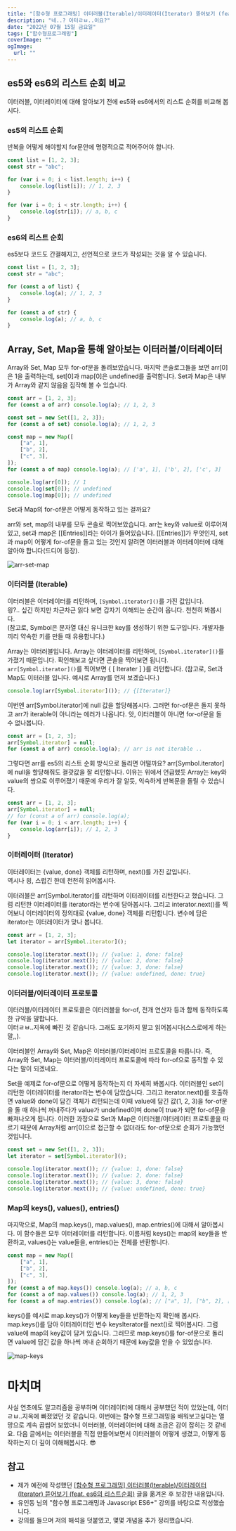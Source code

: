 ```yaml
---
title: "[함수형 프로그래밍] 이터러블(Iterable)/이터레이터(Iterator) 뜯어보기 (feat. es6의 리스트순회)"
description: "네..? 이터ㄹㅂ..이요?"
date: "2022년 07월 15일 금요일"
tags: ["함수형프로그래밍"]
coverImage: ""
ogImage:
  url: ""
---
```


## es5와 es6의 리스트 순회 비교

이터러블, 이터레이터에 대해 알아보기 전에 es5와 es6에서의 리스트 순회를 비교해 봅시다.

### es5의 리스트 순회

반복을 어떻게 해야할지 for문안에 명령적으로 적어주어야 합니다.

```js
const list = [1, 2, 3];
const str = "abc";

for (var i = 0; i < list.length; i++) {
	console.log(list[i]); // 1, 2, 3
}

for (var i = 0; i < str.length; i++) {
	console.log(str[i]); // a, b, c
}
```

### es6의 리스트 순회

es5보다 코드도 간결해지고, 선언적으로 코드가 작성되는 것을 알 수 있습니다.

```js
const list = [1, 2, 3];
const str = "abc";

for (const a of list) {
	console.log(a); // 1, 2, 3
}

for (const a of str) {
	console.log(a); // a, b, c
}
```

## Array, Set, Map을 통해 알아보는 이터러블/이터레이터

Array와 Set, Map 모두 for-of문을 돌려보았습니다. 마지막 콘솔로그들을 보면 arr[0]은 1을 출력하는데, set[0]과 map[0]은 undefined를 출력합니다. Set과 Map은 내부가 Array와 같지 않음을 짐작해 볼 수 있습니다.

```js
const arr = [1, 2, 3];
for (const a of arr) console.log(a); // 1, 2, 3

const set = new Set([1, 2, 3]);
for (const a of set) console.log(a); // 1, 2, 3

const map = new Map([
	["a", 1],
	["b", 2],
	["c", 3],
]);
for (const a of map) console.log(a); // ['a', 1], ['b', 2], ['c', 3]

console.log(arr[0]); // 1
console.log(set[0]); // undefined
console.log(map[0]); // undefined
```

Set과 Map의 for-of문은 어떻게 동작하고 있는 걸까요?

arr와 set, map의 내부를 모두 콘솔로 찍어보았습니다. arr는 key와 value로 이루어져있고, set과 map은 [[Entries]]라는 아이가 들어있습니다. [[Entries]]가 무엇인지, set과 map이 어떻게 for-of문을 돌고 있는 것인지 알려면 이터러블과 이터레이터에 대해 알아야 합니다(드디어 등장).

![arr-set-map](/images/functional-programming/2-1.png)

### 이터러블 (Iterable)

이터러블은 이터레이터를 리턴하며, `[Symbol.iterator]()`를 가진 값입니다.  
읭?.. 싶긴 하지만 차근차근 읽다 보면 갑자기 이해되는 순간이 옵니다. 천천히 봐봅시다.  
(참고로, Symbol은 문자열 대신 유니크한 key를 생성하기 위한 도구입니다. 개발자들끼리 약속한 키를 만들 때 유용합니다.)

Array는 이터러블입니다. Array는 이터레이터를 리턴하며, `[Symbol.iterator]()`를 가졌기 때문입니다. 확인해보고 싶다면 콘솔을 찍어보면 됩니다. `arr[Symbol.iterator]()`를 찍어보면 { [ Iterater ] }를 리턴합니다. (참고로, Set과 Map도 이터러블 입니다. 예시로 Array를 먼저 보겠습니다.)

```js
console.log(arr[Symbol.iterator]()); // {[Iterater]}
```

이번엔 arr[Symbol.iterator]에 null 값을 할당해봅시다. 그러면 for-of문은 돌지 못하고 arr가 iterable이 아니라는 에러가 나옵니다. 앗, 이터러블이 아니면 for-of문을 돌 수 없나봅니다.

```js
const arr = [1, 2, 3];
arr[Symbol.iterator] = null;
for (const a of arr) console.log(a); // arr is not iterable ..
```

그렇다면 arr를 es5의 리스트 순회 방식으로 돌리면 어떨까요? arr[Symbol.iterator]에 null을 할당해줘도 결괏값을 잘 리턴합니다. 이유는 위에서 언급했듯 Array는 key와 value의 쌍으로 이루어졌기 때문에 우리가 잘 알듯, 익숙하게 반복문을 돌릴 수 있습니다.

```js
const arr = [1, 2, 3];
arr[Symbol.iterator] = null;
// for (const a of arr) console.log(a);
for (var i = 0; i < arr.length; i++) {
	console.log(arr[i]); // 1, 2, 3
}
```

### 이터레이터 (Iterator)

이터레이터는 {value, done} 객체를 리턴하며, next()를 가진 값입니다.  
역시나 읭, 스럽긴 한데 천천히 읽어봅시다.

이터러블은 arr[Symbol.iterator]를 리턴하며 이터레이터를 리턴한다고 했습니다. 그럼 리턴한 이터레이터를 iterator라는 변수에 담아봅시다. 그리고 interator.next()를 찍어보니 이터레이터의 정의대로 {value, done} 객체를 리턴합니다. 변수에 담은 iterator는 이터레이터가 맞나 봅니다.

```js
const arr = [1, 2, 3];
let iterator = arr[Symbol.iterator]();

console.log(iterator.next()); // {value: 1, done: false}
console.log(iterator.next()); // {value: 2, done: false}
console.log(iterator.next()); // {value: 3, done: false}
console.log(iterator.next()); // {value: undefined, done: true}
```

### 이터러블/이터레이터 프로토콜

이터러블/이터레이터 프로토콜은 이터러블을 for-of, 전개 연산자 등과 함께 동작하도록 한 규약을 말합니다.  
이터ㄹㅂ..지옥에 빠진 것 같습니다. 그래도 포기하지 말고 읽어봅시다(스스로에게 하는 말,,).

이터러블인 Array와 Set, Map은 이터러블/이터레이터 프로토콜을 따릅니다. 즉, Array와 Set, Map는 이터러블/이터레이터 프로토콜에 따라 for-of으로 동작할 수 있다는 말이 되겠네요.

Set을 예제로 for-of문으로 어떻게 동작하는지 더 자세히 봐봅시다. 이터러블인 set이 리턴한 이터레이터를 iterator라는 변수에 담았습니다. 그리고 iterator.next()를 호출하면 value와 done이 담긴 객체가 리턴되는데 이때 value에 담긴 값(1, 2, 3)을 for-of문을 돌 때 하나씩 꺼내주다가 value가 undefined이며 done이 true가 되면 for-of문을 빠져나오게 됩니다. 이러한 과정으로 Set과 Map은 이터러블/이터레이터 프로토콜을 따르기 때문에 Array처럼 arr[0]으로 접근할 수 없더라도 for-of문으로 순회가 가능했던 것입니다.

```js
const set = new Set([1, 2, 3]);
let iterator = set[Symbol.iterator]();

console.log(iterator.next()); // {value: 1, done: false}
console.log(iterator.next()); // {value: 2, done: false}
console.log(iterator.next()); // {value: 3, done: false}
console.log(iterator.next()); // {value: undefined, done: true}
```

### Map의 keys(), values(), entries()

마지막으로, Map의 map.keys(), map.values(), map.entries()에 대해서 알아봅시다. 이 함수들은 모두 이터레이터를 리턴합니다. 이름처럼 keys()는 map의 key들을 반환하고, values()는 value들을, entries()는 전체를 반환합니다.

```js
const map = new Map([
	["a", 1],
	["b", 2],
	["c", 3],
]);
for (const a of map.keys()) console.log(a); // a, b, c
for (const a of map.values()) console.log(a); // 1, 2, 3
for (const a of map.entries()) console.log(a); // ["a", 1], ["b", 2], ["c", 3]
```

keys()를 예시로 map.keys()가 어떻게 key들을 반환하는지 확인해 봅시다. map.keys()를 담아 이터레이터인 변수 keysIterator를 next()로 찍어봅시다. 그럼 value에 map의 key값이 담겨 있습니다. 그러므로 map.keys()를 for-of문으로 돌리면 value에 담긴 값을 하나씩 꺼내 순회하기 때문에 key값을 얻을 수 있었습니다.

![map-keys](/images/functional-programming/2-1.png)

# 마치며

사실 연초에도 알고리즘을 공부하며 이터레이터에 대해서 공부했던 적이 있었는데, 이터ㄹㅂ..지옥에 빠졌었던 것 같습니다. 이번에는 함수형 프로그래밍을 배워보고싶다는 열망으로 계속 곱씹어 보았더니 이터러블, 이터레이터에 대해 조금은 감이 잡히는 것 같네요. 다음 글에서는 이터러블을 직접 만들어보면서 이터러블이 어떻게 생겼고, 어떻게 동작하는지 더 깊이 이해해봅시다. 😎

## 참고

- 제가 예전에 작성했던 [[함수형 프로그래밍] 이터러블(Iterable)/이터레이터(Iterator) 뜯어보기 (feat. es6의 리스트순회)](https://devcecy.tistory.com/14) 글을 옮겨온 후 보강한 내용입니다.
- 유인동 님의 "함수형 프로그래밍과 Javascript ES6+" 강의를 바탕으로 작성했습니다.
- 강의를 들으며 저의 해석을 덧붙였고, 몇몇 개념을 추가 정리했습니다.
